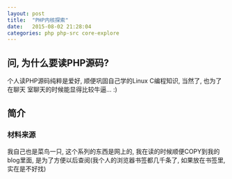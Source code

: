 ```yaml
---
layout: post
title:  "PHP内核探索"
date:   2015-08-02 21:28:04
categories: php php-src core-explore
---
```


## 问, 为什么要读PHP源码?

个人读PHP源码纯粹是爱好, 顺便巩固自己学的Linux C编程知识, 当然了, 也为了在聊天
室聊天的时候能显得比较牛逼... :)

## 简介

### 材料来源

我自己也是菜鸟一只, 这个系列的东西是网上的, 我在读的时候顺便COPY到我的blog里面,
是为了方便以后查阅(我个人的浏览器书签都几千条了, 如果放在书签里, 实在是不好找)
